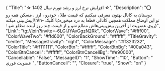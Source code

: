 {
"Title": "☆ افزایش نرخ ارز و رشد تورم سال 1402 ☆",
"Description": "⭕️ دوستان یه کانال بهتون معرفی میکنیم که ‌قیمت طلا ، خودرو ، ارز ، مسکن همه رو پیش‌بینی میکنه!\n\n- تو این اوضاع مملکت همچین کانالی قطعا به درد میخوره؛با کلیک روی عضویت از آخرین پیش‌بینی‌هاش مطلع شو و از قیمت چند روز آینده مطلع شو ؛)",
"Link": "tg://join?invite=-6LGIJYAvGgzN2Rk",
"ColorWave": "#ffff00",
"ColorWaveTwo": "#ffd600",
"ColorBackGround": "#ffffff",
"TitleGravity": "center",
"MessageGravity": "right",
"ColorMessage": "#ff323232",
"ColorTitle": "#ff111111",
"ColorBtn": "#ffffff",
"ColorBtnBg": "#00a043",
"ColorBtnCancell": "#ffffff",
"ColorBtnCancellBg": "#e90000",
"Cancellable": "False",
"MessageID": "1",
"ShowTime": "10",
"Button": "  عضویت فوری  ",
"ButtonCancell": "",
"Closure": "true",
"Show": "on"
}

